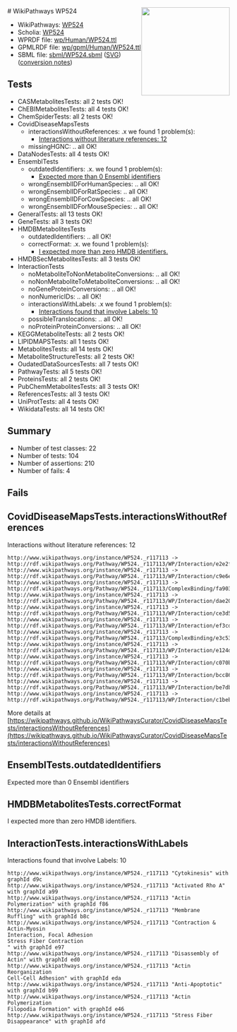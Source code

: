 <img style="float: right; width: 200px" src="../logo.png" />
# WikiPathways WP524

* WikiPathways: [WP524](https://identifiers.org/wikipathways:WP524)
* Scholia: [WP524](https://scholia.toolforge.org/wikipathways/WP524)
* WPRDF file: [wp/Human/WP524.ttl](../wp/Human/WP524.ttl)
* GPMLRDF file: [wp/gpml/Human/WP524.ttl](../wp/gpml/Human/WP524.ttl)
* SBML file: [sbml/WP524.sbml](../sbml/WP524.sbml) ([SVG](../sbml/WP524.svg)) ([conversion notes](../sbml/WP524.txt))

## Tests
* CASMetabolitesTests: all 2 tests OK!
* ChEBIMetabolitesTests: all 4 tests OK!
* ChemSpiderTests: all 2 tests OK!
* CovidDiseaseMapsTests
    * interactionsWithoutReferences: .x we found 1 problem(s):
        * [Interactions without literature references: 12](#9701cce3)
    * missingHGNC: .. all OK!
* DataNodesTests: all 4 tests OK!
* EnsemblTests
    * outdatedIdentifiers: .x. we found 1 problem(s):
        * [Expected more than 0 Ensembl identifiers](#f44398b7)
    * wrongEnsemblIDForHumanSpecies: .. all OK!
    * wrongEnsemblIDForRatSpecies: .. all OK!
    * wrongEnsemblIDForCowSpecies: .. all OK!
    * wrongEnsemblIDForMouseSpecies: .. all OK!
* GeneralTests: all 13 tests OK!
* GeneTests: all 3 tests OK!
* HMDBMetabolitesTests
    * outdatedIdentifiers: .. all OK!
    * correctFormat: .x. we found 1 problem(s):
        * [I expected more than zero HMDB identifiers.](#ad154c1e)
* HMDBSecMetabolitesTests: all 3 tests OK!
* InteractionTests
    * noMetaboliteToNonMetaboliteConversions: .. all OK!
    * noNonMetaboliteToMetaboliteConversions: .. all OK!
    * noGeneProteinConversions: .. all OK!
    * nonNumericIDs: .. all OK!
    * interactionsWithLabels: .x we found 1 problem(s):
        * [Interactions found that involve Labels: 10](#fe97a8b8)
    * possibleTranslocations: .. all OK!
    * noProteinProteinConversions: .. all OK!
* KEGGMetaboliteTests: all 2 tests OK!
* LIPIDMAPSTests: all 1 tests OK!
* MetabolitesTests: all 14 tests OK!
* MetaboliteStructureTests: all 2 tests OK!
* OudatedDataSourcesTests: all 7 tests OK!
* PathwayTests: all 5 tests OK!
* ProteinsTests: all 2 tests OK!
* PubChemMetabolitesTests: all 3 tests OK!
* ReferencesTests: all 3 tests OK!
* UniProtTests: all 4 tests OK!
* WikidataTests: all 14 tests OK!


## Summary

* Number of test classes: 22
* Number of tests: 104
* Number of assertions: 210
* Number of fails: 4

## Fails

<a name="9701cce3" />

## CovidDiseaseMapsTests.interactionsWithoutReferences

Interactions without literature references: 12
```
http://www.wikipathways.org/instance/WP524._r117113 -> http://rdf.wikipathways.org/Pathway/WP524._r117113/WP/Interaction/e2e2f
http://www.wikipathways.org/instance/WP524._r117113 -> http://rdf.wikipathways.org/Pathway/WP524._r117113/WP/Interaction/c9e6e
http://www.wikipathways.org/instance/WP524._r117113 -> http://rdf.wikipathways.org/Pathway/WP524._r117113/ComplexBinding/fa903
http://www.wikipathways.org/instance/WP524._r117113 -> http://rdf.wikipathways.org/Pathway/WP524._r117113/WP/Interaction/dae20
http://www.wikipathways.org/instance/WP524._r117113 -> http://rdf.wikipathways.org/Pathway/WP524._r117113/WP/Interaction/ce3d5
http://www.wikipathways.org/instance/WP524._r117113 -> http://rdf.wikipathways.org/Pathway/WP524._r117113/WP/Interaction/ef3cd
http://www.wikipathways.org/instance/WP524._r117113 -> http://rdf.wikipathways.org/Pathway/WP524._r117113/ComplexBinding/e3c53
http://www.wikipathways.org/instance/WP524._r117113 -> http://rdf.wikipathways.org/Pathway/WP524._r117113/WP/Interaction/e124d
http://www.wikipathways.org/instance/WP524._r117113 -> http://rdf.wikipathways.org/Pathway/WP524._r117113/WP/Interaction/c070b
http://www.wikipathways.org/instance/WP524._r117113 -> http://rdf.wikipathways.org/Pathway/WP524._r117113/WP/Interaction/bcc86
http://www.wikipathways.org/instance/WP524._r117113 -> http://rdf.wikipathways.org/Pathway/WP524._r117113/WP/Interaction/be7db
http://www.wikipathways.org/instance/WP524._r117113 -> http://rdf.wikipathways.org/Pathway/WP524._r117113/WP/Interaction/c1beb
```

More details at [https://wikipathways.github.io/WikiPathwaysCurator/CovidDiseaseMapsTests/interactionsWithoutReferences](https://wikipathways.github.io/WikiPathwaysCurator/CovidDiseaseMapsTests/interactionsWithoutReferences)

<a name="f44398b7" />

## EnsemblTests.outdatedIdentifiers

Expected more than 0 Ensembl identifiers
<a name="ad154c1e" />

## HMDBMetabolitesTests.correctFormat

I expected more than zero HMDB identifiers.
<a name="fe97a8b8" />

## InteractionTests.interactionsWithLabels

Interactions found that involve Labels: 10
```
http://www.wikipathways.org/instance/WP524._r117113 "Cytokinesis" with graphId d9c
http://www.wikipathways.org/instance/WP524._r117113 "Activated Rho A" with graphId a99
http://www.wikipathways.org/instance/WP524._r117113 "Actin Polymerization" with graphId f86
http://www.wikipathways.org/instance/WP524._r117113 "Membrane Ruffling" with graphId b8c
http://www.wikipathways.org/instance/WP524._r117113 "Contraction & Actin-Myosin
Interaction, Focal Adhesion
Stress Fiber Contraction
" with graphId e97
http://www.wikipathways.org/instance/WP524._r117113 "Disassembly of Actin" with graphId ed0
http://www.wikipathways.org/instance/WP524._r117113 "Actin Reorganization
Cell-Cell Adhesion" with graphId eda
http://www.wikipathways.org/instance/WP524._r117113 "Anti-Apoptotic" with graphId b99
http://www.wikipathways.org/instance/WP524._r117113 "Actin Polymerization
Filopodia Formation" with graphId e46
http://www.wikipathways.org/instance/WP524._r117113 "Stress Fiber
Disappearance" with graphId afd
```

